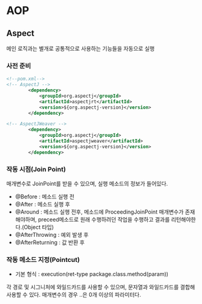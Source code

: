 # AOP

## Aspect

메인 로직과는 별개로 공통적으로 사용하는 기능들을 자동으로 실행

### 사전 준비

```xml
<!--pom.xml-->
<!-- AspectJ -->
		<dependency>
			<groupId>org.aspectj</groupId>
			<artifactId>aspectjrt</artifactId>
			<version>${org.aspectj-version}</version>
		</dependency>

<!-- AspectJWeaver -->
		<dependency>
			<groupId>org.aspectj</groupId>
			<artifactId>aspectjweaver</artifactId>
			<version>${org.aspectj-version}</version>
		</dependency>
```

### 작동 시점(Join Point)

매개변수로 JoinPoint를 받을 수 있으며, 실행 메소드의 정보가 들어있다.

- @Before : 메소드 실행 전
- @After : 메소드 실행 후
- @Around : 메소드 실행 전후, 메소드에 ProceedingJoinPoint 매개변수가 존재해야하며, preceed메소드로 원래 수행하려던 작업을 수행하고 결과를 리턴해야한다.(Object 타입)
- @AfterThrowing : 예외 발생 후
- @AfterReturning : 값 반환 후

### 작동 메소드 지정(Pointcut)

- 기본 형식 : execution(ret-type package.class.method(param))

각 경로 및 시그니처에 와일드카드를 사용할 수 있으며, 문자열과 와일드카드를 결합해 사용할 수 있다.  매개변수의 경우 ..은 0개 이상의 파라미터다.